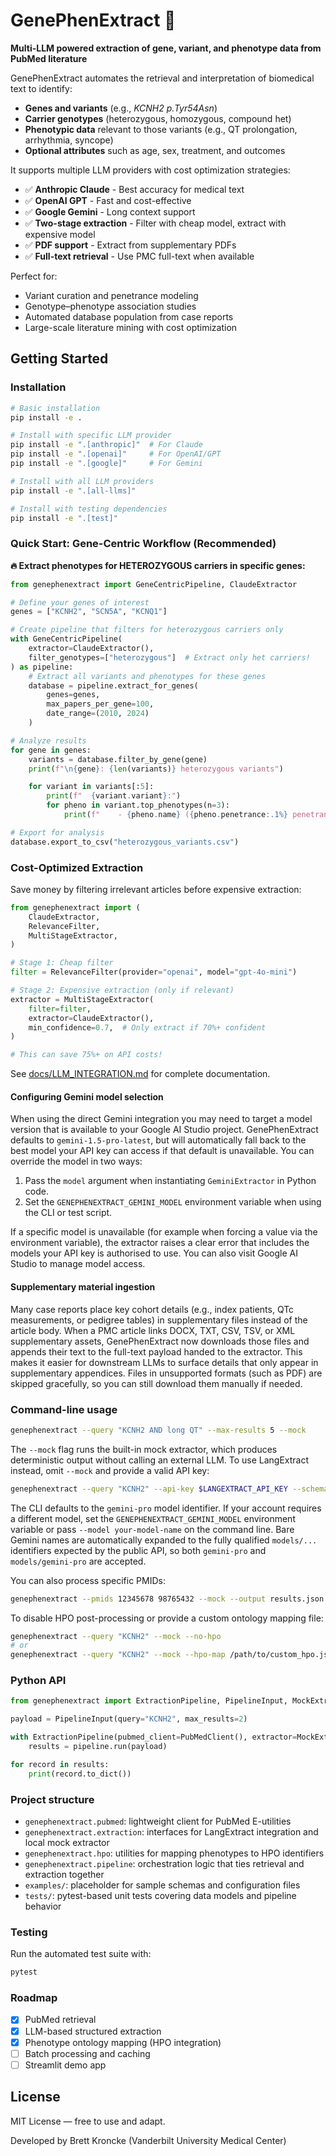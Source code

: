 # GenePhenExtract 🧬

**Multi-LLM powered extraction of gene, variant, and phenotype data from PubMed literature**

GenePhenExtract automates the retrieval and interpretation of biomedical text to identify:

- **Genes and variants** (e.g., *KCNH2 p.Tyr54Asn*)
- **Carrier genotypes** (heterozygous, homozygous, compound het)
- **Phenotypic data** relevant to those variants (e.g., QT prolongation, arrhythmia, syncope)
- **Optional attributes** such as age, sex, treatment, and outcomes

It supports multiple LLM providers with cost optimization strategies:

- ✅ **Anthropic Claude** - Best accuracy for medical text
- ✅ **OpenAI GPT** - Fast and cost-effective
- ✅ **Google Gemini** - Long context support
- ✅ **Two-stage extraction** - Filter with cheap model, extract with expensive model
- ✅ **PDF support** - Extract from supplementary PDFs
- ✅ **Full-text retrieval** - Use PMC full-text when available

Perfect for:

- Variant curation and penetrance modeling
- Genotype–phenotype association studies
- Automated database population from case reports
- Large-scale literature mining with cost optimization

## Getting Started

### Installation

```bash
# Basic installation
pip install -e .

# Install with specific LLM provider
pip install -e ".[anthropic]"  # For Claude
pip install -e ".[openai]"     # For OpenAI/GPT
pip install -e ".[google]"     # For Gemini

# Install with all LLM providers
pip install -e ".[all-llms]"

# Install with testing dependencies
pip install -e ".[test]"
```

### Quick Start: Gene-Centric Workflow (Recommended)

**🔥 Extract phenotypes for HETEROZYGOUS carriers in specific genes:**

```python
from genephenextract import GeneCentricPipeline, ClaudeExtractor

# Define your genes of interest
genes = ["KCNH2", "SCN5A", "KCNQ1"]

# Create pipeline that filters for heterozygous carriers only
with GeneCentricPipeline(
    extractor=ClaudeExtractor(),
    filter_genotypes=["heterozygous"]  # Extract only het carriers!
) as pipeline:
    # Extract all variants and phenotypes for these genes
    database = pipeline.extract_for_genes(
        genes=genes,
        max_papers_per_gene=100,
        date_range=(2010, 2024)
    )

# Analyze results
for gene in genes:
    variants = database.filter_by_gene(gene)
    print(f"\n{gene}: {len(variants)} heterozygous variants")

    for variant in variants[:5]:
        print(f"  {variant.variant}:")
        for pheno in variant.top_phenotypes(n=3):
            print(f"    - {pheno.name} ({pheno.penetrance:.1%} penetrance)")

# Export for analysis
database.export_to_csv("heterozygous_variants.csv")
```

### Cost-Optimized Extraction

Save money by filtering irrelevant articles before expensive extraction:

```python
from genephenextract import (
    ClaudeExtractor,
    RelevanceFilter,
    MultiStageExtractor,
)

# Stage 1: Cheap filter
filter = RelevanceFilter(provider="openai", model="gpt-4o-mini")

# Stage 2: Expensive extraction (only if relevant)
extractor = MultiStageExtractor(
    filter=filter,
    extractor=ClaudeExtractor(),
    min_confidence=0.7,  # Only extract if 70%+ confident
)

# This can save 75%+ on API costs!
```

See [docs/LLM_INTEGRATION.md](docs/LLM_INTEGRATION.md) for complete documentation.

#### Configuring Gemini model selection

When using the direct Gemini integration you may need to target a model version that is available to your
Google AI Studio project. GenePhenExtract defaults to `gemini-1.5-pro-latest`, but will automatically fall back to
the best model your API key can access if that default is unavailable. You can override the model in two ways:

1. Pass the `model` argument when instantiating `GeminiExtractor` in Python code.
2. Set the `GENEPHENEXTRACT_GEMINI_MODEL` environment variable when using the CLI or test script.

If a specific model is unavailable (for example when forcing a value via the environment variable), the extractor
raises a clear error that includes the models your API key is authorised to use. You can also visit Google AI Studio
to manage model access.

#### Supplementary material ingestion

Many case reports place key cohort details (e.g., index patients, QTc measurements, or pedigree tables) in
supplementary files instead of the article body. When a PMC article links DOCX, TXT, CSV, TSV, or XML
supplementary assets, GenePhenExtract now downloads those files and appends their text to the full-text payload
handed to the extractor. This makes it easier for downstream LLMs to surface details that only appear in
supplementary appendices. Files in unsupported formats (such as PDF) are skipped gracefully, so you can still
download them manually if needed.

### Command-line usage

```bash
genephenextract --query "KCNH2 AND long QT" --max-results 5 --mock
```

The `--mock` flag runs the built-in mock extractor, which produces deterministic output without calling an external LLM. To use LangExtract instead, omit `--mock` and provide a valid API key:

```bash
genephenextract --query "KCNH2" --api-key $LANGEXTRACT_API_KEY --schema examples/schema.json
```

The CLI defaults to the `gemini-pro` model identifier. If your account requires a
different model, set the `GENEPHENEXTRACT_GEMINI_MODEL` environment variable or
pass `--model your-model-name` on the command line. Bare Gemini names are
automatically expanded to the fully qualified `models/...` identifiers expected
by the public API, so both `gemini-pro` and `models/gemini-pro` are accepted.

You can also process specific PMIDs:

```bash
genephenextract --pmids 12345678 98765432 --mock --output results.json
```

To disable HPO post-processing or provide a custom ontology mapping file:

```bash
genephenextract --query "KCNH2" --mock --no-hpo
# or
genephenextract --query "KCNH2" --mock --hpo-map /path/to/custom_hpo.json
```

### Python API

```python
from genephenextract import ExtractionPipeline, PipelineInput, MockExtractor, PubMedClient

payload = PipelineInput(query="KCNH2", max_results=2)

with ExtractionPipeline(pubmed_client=PubMedClient(), extractor=MockExtractor()) as pipeline:
    results = pipeline.run(payload)

for record in results:
    print(record.to_dict())
```

### Project structure

- `genephenextract.pubmed`: lightweight client for PubMed E-utilities
- `genephenextract.extraction`: interfaces for LangExtract integration and local mock extractor
- `genephenextract.hpo`: utilities for mapping phenotypes to HPO identifiers
- `genephenextract.pipeline`: orchestration logic that ties retrieval and extraction together
- `examples/`: placeholder for sample schemas and configuration files
- `tests/`: pytest-based unit tests covering data models and pipeline behavior

### Testing

Run the automated test suite with:

```bash
pytest
```

### Roadmap

- [x] PubMed retrieval
- [x] LLM-based structured extraction
- [x] Phenotype ontology mapping (HPO integration)
- [ ] Batch processing and caching
- [ ] Streamlit demo app

## License

MIT License — free to use and adapt.

Developed by Brett Kroncke (Vanderbilt University Medical Center)
